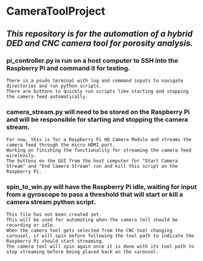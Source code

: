 # CameraToolProject

## *This repository is for the automation of a hybrid DED and CNC camera tool for porosity analysis.*

### pi_controller.py is run on a host computer to SSH into the Raspberry Pi and command it for testing.
    There is a psudo terminal with log and command inputs to navigate directories and run python scripts.
    There are buttons to quickly run scripts like starting and stopping the camera feed automatically.
    
### camera_stream.py will need to be stored on the Raspberry Pi and will be responsible for starting and stopping the camera stream.
    For now, this is for a Raspberry Pi HQ Camera Module and streams the camera feed through the micro HDMI port.
    Working on finishing the functionality for streaming the camera feed wirelessly.
    The buttons on the GUI from the host computer for "Start Camera Stream" and "End Camera Stream" run and kill this script on the Raspberry Pi.
    
### spin_to_win.py will have the Raspberry Pi idle, waiting for input from a gyroscope to pass a threshold that will start or kill a camera stream python script.
    This file has not been created yet.
    This will be used for automating when the camera toll should be recording or idle.
    When the camera tool gets selected from the CNC tool changing carousel, it will spin before following the tool path to indicate the Raspberry Pi should start streaming.
    The camera tool will spin again once it is done with its tool path to stop streaming before being placed back on the carousel.
